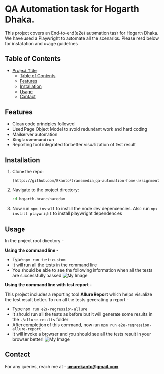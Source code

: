# QA Automation task for Hogarth Dhaka.

This project covers an End-to-end(e2e) automation task for Hogarth Dhaka. We have used a Playwright to automate all the scenarios. Please read below for installation and usage guidelines 

## Table of Contents

- [Project Title](#project-title)
  - [Table of Contents](#table-of-contents)
  - [Features](#features)
  - [Installation](#installation)
  - [Usage](#usage)
  - [Contact](#contact)

## Features
* Clean code principles followed
* Used Page Object Model to avoid redundant work and hard coding
* Mailserver automation
* Single command run
* Reporting tool integrated for better visualization of test result

## Installation
1. Clone the repo:
   ```sh
   [https://github.com/Ekanto/transmedia_qa-automation-home-assignment.git]

2. Navigate to the project directory:
   ```sh
   cd hogarth-brandsharedam
   
3. Now run `npm install` to install the node dev dependencies. Also run `npx install playwright` to install playwright dependencies 

## Usage
In the project root directory - 
  
**Using the command line -**
- Type `npm run test:custom`
- It will run all the tests in the command line
- You should be able to see the following information when all the tests are successfully passed
![My Image](README-RESOURCES/cmd1.png)

**Using the command line with test report -**

This project includes a reporting tool **Allure Report** which helps visualize the test result better. To run all the tests generating a report - 
- Type `npm run e2e-regression-allure`
- It should run all the tests as before but it will generate some results in the `./allure-results` folder
- After completion of this command, now run `npm run e2e-regression-allure-report`
- It will invoke a browser and you should see all the tests result in your browser better!
![My Image](README-RESOURCES/allure.png)

## Contact 

For any queries, reach me at - **umarekanto@gmail.com**


   



